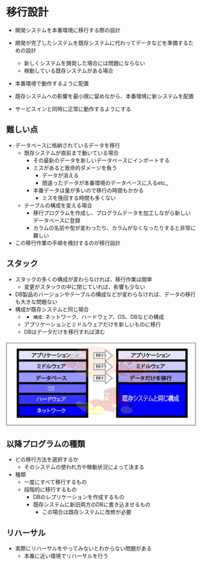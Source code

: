# 移行設計

* 開発システムを本番環境に移行する際の設計
* 開発が完了したシステムを既存システムに代わってデータなどを準備するための設計
    * 新しくシステムを開発した場合には問題にならない
    * 稼動している既存システムがある場合
* 本番環境で動作するように配置

* 既存システムへの影響を最小限に留めながら、本番環境に新システムを配置
* サービスインと同時に正常に動作するようにする

## 難しい点

* データベースに格納されているデータを移行
    * 既存システムが直前まで動いている場合
        * その最新のデータを新しいデータベースにインポートする
        * ミスがあると致命的ダメージを負う
            * データが消える
            * 間違ったデータが本番環境のデータベースに入るetc,,
        * 本番データは量が多いので移行の時間もかかる
            * ミスを挽回する時間も多くない
    * テーブルの構成を変える場合
        * 移行プログラムを作成し、プログラムデータを加工しながら新しいデータベースに登録
        * カラムの名前や型が変わったり、カラムがなくなったりすると非常に難しい
* この移行作業の手順を検討するのが移行設計

## スタック

* スタックの多くの構成が変わらなければ、移行作業は間単
    * 変更がスタックの中に閉じていれば、影響も少ない
* DB製品のバージョンやテーブルの構成などが変わらなければ、データの移行も大きな問題ない    
* 構成が既存システムと同じ場合
    * * `構成`: ネットワーク、ハードウェア、OS、DBなどの構成
    * アプリケーションとミドルウェアだけを新しいものに移行
    * DBはデータだけを移行すれば済む

![stack](image/stack.png)

## 以降プログラムの種類

* どの移行方法を選択するか
    * そのシステムの使われ方や稼動状況によって決まる
* 種類
    * 一度にすべて移行するもの
    * 段階的に移行するもの
        * DBのレプリケーションを作成するもの
        * 既存システムに新旧両方のDBに書き込ませるもの
            * この場合は既存システムに改修が必要

## リハーサル

* 実際にリハーサルをやってみないとわからない問題がある
    * 本番に近い環境でリハーサルを行う
